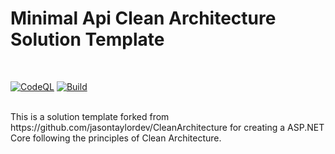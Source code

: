  # Minimal Api Clean Architecture Solution Template

<br/>

[![CodeQL](https://github.com/Lanz86/CleanArchitecture-MinimalApi/actions/workflows/codeql-analysis.yml/badge.svg?branch=main)](https://github.com/Lanz86/CleanArchitecture-MinimalApi/actions/workflows/codeql-analysis.yml) [![Build](https://github.com/Lanz86/CleanArchitecture-MinimalApi/actions/workflows/dotnet-build.yml/badge.svg)](https://github.com/Lanz86/CleanArchitecture-MinimalApi/actions/workflows/dotnet-build.yml)

<br/>
This is a solution template forked from https://github.com/jasontaylordev/CleanArchitecture for creating a ASP.NET Core following the principles of Clean Architecture. 

